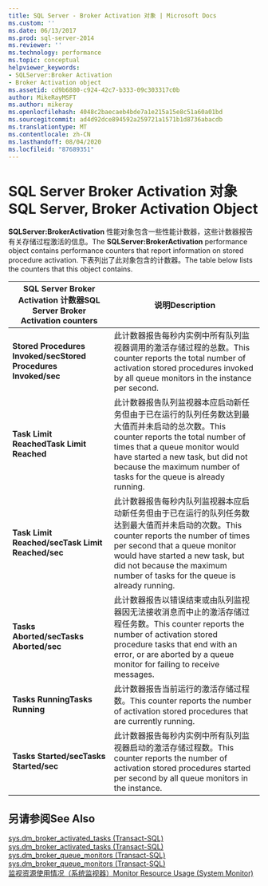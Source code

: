 ```yaml
---
title: SQL Server - Broker Activation 对象 | Microsoft Docs
ms.custom: ''
ms.date: 06/13/2017
ms.prod: sql-server-2014
ms.reviewer: ''
ms.technology: performance
ms.topic: conceptual
helpviewer_keywords:
- SQLServer:Broker Activation
- Broker Activation object
ms.assetid: cd9b6880-c924-42c7-b333-09c303317c0b
author: MikeRayMSFT
ms.author: mikeray
ms.openlocfilehash: 4048c2baecaeb4bde7a1e215a15e8c51a60a01bd
ms.sourcegitcommit: ad4d92dce894592a259721a1571b1d8736abacdb
ms.translationtype: MT
ms.contentlocale: zh-CN
ms.lasthandoff: 08/04/2020
ms.locfileid: "87689351"
---
```

# <a name="sql-server-broker-activation-object"></a><span data-ttu-id="f446b-102">SQL Server Broker Activation 对象</span><span class="sxs-lookup"><span data-stu-id="f446b-102">SQL Server, Broker Activation Object</span></span>
  <span data-ttu-id="f446b-103">**SQLServer:BrokerActivation** 性能对象包含一些性能计数器，这些计数器报告有关存储过程激活的信息。</span><span class="sxs-lookup"><span data-stu-id="f446b-103">The **SQLServer:BrokerActivation** performance object contains performance counters that report information on stored procedure activation.</span></span> <span data-ttu-id="f446b-104">下表列出了此对象包含的计数器。</span><span class="sxs-lookup"><span data-stu-id="f446b-104">The table below lists the counters that this object contains.</span></span>  
  
|<span data-ttu-id="f446b-105">SQL Server Broker Activation 计数器</span><span class="sxs-lookup"><span data-stu-id="f446b-105">SQL Server Broker Activation counters</span></span>|<span data-ttu-id="f446b-106">说明</span><span class="sxs-lookup"><span data-stu-id="f446b-106">Description</span></span>|  
|-------------------------------------------|-----------------|  
|<span data-ttu-id="f446b-107">**Stored Procedures Invoked/sec**</span><span class="sxs-lookup"><span data-stu-id="f446b-107">**Stored Procedures Invoked/sec**</span></span>|<span data-ttu-id="f446b-108">此计数器报告每秒内实例中所有队列监视器调用的激活存储过程的总数。</span><span class="sxs-lookup"><span data-stu-id="f446b-108">This counter reports the total number of activation stored procedures invoked by all queue monitors in the instance per second.</span></span>|  
|<span data-ttu-id="f446b-109">**Task Limit Reached**</span><span class="sxs-lookup"><span data-stu-id="f446b-109">**Task Limit Reached**</span></span>|<span data-ttu-id="f446b-110">此计数器报告队列监视器本应启动新任务但由于已在运行的队列任务数达到最大值而并未启动的总次数。</span><span class="sxs-lookup"><span data-stu-id="f446b-110">This counter reports the total number of times that a queue monitor would have started a new task, but did not because the maximum number of tasks for the queue is already running.</span></span>|  
|<span data-ttu-id="f446b-111">**Task Limit Reached/sec**</span><span class="sxs-lookup"><span data-stu-id="f446b-111">**Task Limit Reached/sec**</span></span>|<span data-ttu-id="f446b-112">此计数器报告每秒内队列监视器本应启动新任务但由于已在运行的队列任务数达到最大值而并未启动的次数。</span><span class="sxs-lookup"><span data-stu-id="f446b-112">This counter reports the number of times per second that a queue monitor would have started a new task, but did not because the maximum number of tasks for the queue is already running.</span></span>|  
|<span data-ttu-id="f446b-113">**Tasks Aborted/sec**</span><span class="sxs-lookup"><span data-stu-id="f446b-113">**Tasks Aborted/sec**</span></span>|<span data-ttu-id="f446b-114">此计数器报告以错误结束或由队列监视器因无法接收消息而中止的激活存储过程任务数。</span><span class="sxs-lookup"><span data-stu-id="f446b-114">This counter reports the number of activation stored procedure tasks that end with an error, or are aborted by a queue monitor for failing to receive messages.</span></span>|  
|<span data-ttu-id="f446b-115">**Tasks Running**</span><span class="sxs-lookup"><span data-stu-id="f446b-115">**Tasks Running**</span></span>|<span data-ttu-id="f446b-116">此计数器报告当前运行的激活存储过程数。</span><span class="sxs-lookup"><span data-stu-id="f446b-116">This counter reports the number of activation stored procedures that are currently running.</span></span>|  
|<span data-ttu-id="f446b-117">**Tasks Started/sec**</span><span class="sxs-lookup"><span data-stu-id="f446b-117">**Tasks Started/sec**</span></span>|<span data-ttu-id="f446b-118">此计数器报告每秒内实例中所有队列监视器启动的激活存储过程数。</span><span class="sxs-lookup"><span data-stu-id="f446b-118">This counter reports the number of activation stored procedures started per second by all queue monitors in the instance.</span></span>|  
  
## <a name="see-also"></a><span data-ttu-id="f446b-119">另请参阅</span><span class="sxs-lookup"><span data-stu-id="f446b-119">See Also</span></span>  
 <span data-ttu-id="f446b-120">[sys.dm_broker_activated_tasks (Transact-SQL)](/sql/relational-databases/system-dynamic-management-views/sys-dm-broker-activated-tasks-transact-sql) </span><span class="sxs-lookup"><span data-stu-id="f446b-120">[sys.dm_broker_activated_tasks &#40;Transact-SQL&#41;](/sql/relational-databases/system-dynamic-management-views/sys-dm-broker-activated-tasks-transact-sql) </span></span>  
 <span data-ttu-id="f446b-121">[sys.dm_broker_queue_monitors (Transact-SQL)](/sql/relational-databases/system-dynamic-management-views/sys-dm-broker-queue-monitors-transact-sql) </span><span class="sxs-lookup"><span data-stu-id="f446b-121">[sys.dm_broker_queue_monitors &#40;Transact-SQL&#41;](/sql/relational-databases/system-dynamic-management-views/sys-dm-broker-queue-monitors-transact-sql) </span></span>  
 [<span data-ttu-id="f446b-122">监视资源使用情况（系统监视器）</span><span class="sxs-lookup"><span data-stu-id="f446b-122">Monitor Resource Usage &#40;System Monitor&#41;</span></span>](monitor-resource-usage-system-monitor.md)  
  
  
